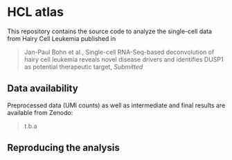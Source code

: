 # HCL atlas

This repository contains the source code to analyze the single-cell data from Hairy Cell Leukemia published in 

> Jan-Paul Bohn et al., Single-cell RNA-Seq-based deconvolution of hairy cell leukemia reveals novel disease drivers and identifies DUSP1 as potential therapeutic target, *Submitted*

## Data availability

Preprocessed data (UMI counts) as well as intermediate and final results are available from Zenodo: 

> t.b.a

## Reproducing the analysis

